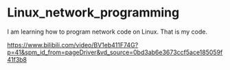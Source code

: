 # Linux_network_programming
I  am learning how to program network code on Linux. That is my code.

https://www.bilibili.com/video/BV1eb411F74G?p=41&spm_id_from=pageDriver&vd_source=0bd3ab6e3673ccf5ace185059f41f3b8
